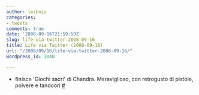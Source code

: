 ```yaml
---
author: leibniz
categories:
- tweets
comments: true
date: '2008-09-16T21:59:59Z'
slug: life-via-twitter-2008-09-16
title: Life via Twitter (2008-09-16)
url: "/2008/09/16/life-via-twitter-2008-09-16/"
wordpress_id: 3040

---
```

* finisce 'Giochi sacri' di Chandra. Meraviglioso, con retrogusto di pistole, polvere e tandoori [#](http://twitter.com/leibniz/statuses/923090423)


